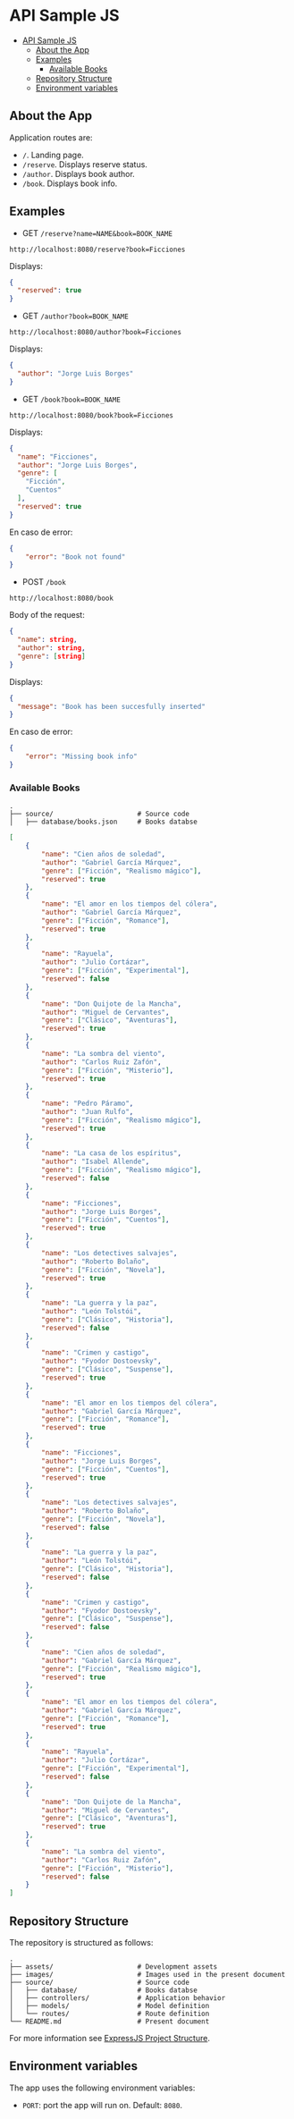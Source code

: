 # API Sample JS

- [API Sample JS](#api-sample-js)
  - [About the App](#about-the-app)
  - [Examples](#examples)
    - [Available Books](#available-books)
  - [Repository Structure](#repository-structure)
  - [Environment variables](#environment-variables)

## About the App

Application routes are:

- `/`. Landing page.
- `/reserve`. Displays reserve status.
- `/author`. Displays book author.
- `/book`. Displays book info.

## Examples

- GET `/reserve?name=NAME&book=BOOK_NAME`
```
http://localhost:8080/reserve?book=Ficciones
```

Displays: 
```json
{
  "reserved": true
}
```

- GET `/author?book=BOOK_NAME`
```
http://localhost:8080/author?book=Ficciones
```

Displays: 
```json
{
  "author": "Jorge Luis Borges"
}
```

- GET `/book?book=BOOK_NAME`
```
http://localhost:8080/book?book=Ficciones
```

Displays: 
```json
{
  "name": "Ficciones",
  "author": "Jorge Luis Borges",
  "genre": [
    "Ficción",
    "Cuentos"
  ],
  "reserved": true
}
```

En caso de error: 
```json
{
    "error": "Book not found"
}
```

- POST `/book`
```
http://localhost:8080/book
```

Body of the request: 
```json
{
  "name": string,
  "author": string,
  "genre": [string]
}
```

Displays: 
```json
{
  "message": "Book has been succesfully inserted"
}
```

En caso de error: 
```json
{
    "error": "Missing book info"
}
```

### Available Books
```
.
├── source/                     # Source code
│   ├── database/books.json     # Books databse
```
```json
[
    {
        "name": "Cien años de soledad",
        "author": "Gabriel García Márquez",
        "genre": ["Ficción", "Realismo mágico"],
        "reserved": true
    },
    {
        "name": "El amor en los tiempos del cólera",
        "author": "Gabriel García Márquez",
        "genre": ["Ficción", "Romance"],
        "reserved": true
    },
    {
        "name": "Rayuela",
        "author": "Julio Cortázar",
        "genre": ["Ficción", "Experimental"],
        "reserved": false
    },
    {
        "name": "Don Quijote de la Mancha",
        "author": "Miguel de Cervantes",
        "genre": ["Clásico", "Aventuras"],
        "reserved": true
    },
    {
        "name": "La sombra del viento",
        "author": "Carlos Ruiz Zafón",
        "genre": ["Ficción", "Misterio"],
        "reserved": true
    },
    {
        "name": "Pedro Páramo",
        "author": "Juan Rulfo",
        "genre": ["Ficción", "Realismo mágico"],
        "reserved": true
    },
    {
        "name": "La casa de los espíritus",
        "author": "Isabel Allende",
        "genre": ["Ficción", "Realismo mágico"],
        "reserved": false
    },
    {
        "name": "Ficciones",
        "author": "Jorge Luis Borges",
        "genre": ["Ficción", "Cuentos"],
        "reserved": true
    },
    {
        "name": "Los detectives salvajes",
        "author": "Roberto Bolaño",
        "genre": ["Ficción", "Novela"],
        "reserved": true
    },
    {
        "name": "La guerra y la paz",
        "author": "León Tolstói",
        "genre": ["Clásico", "Historia"],
        "reserved": false
    },
    {
        "name": "Crimen y castigo",
        "author": "Fyodor Dostoevsky",
        "genre": ["Clásico", "Suspense"],
        "reserved": true
    },
    {
        "name": "El amor en los tiempos del cólera",
        "author": "Gabriel García Márquez",
        "genre": ["Ficción", "Romance"],
        "reserved": true
    },
    {
        "name": "Ficciones",
        "author": "Jorge Luis Borges",
        "genre": ["Ficción", "Cuentos"],
        "reserved": true
    },
    {
        "name": "Los detectives salvajes",
        "author": "Roberto Bolaño",
        "genre": ["Ficción", "Novela"],
        "reserved": false
    },
    {
        "name": "La guerra y la paz",
        "author": "León Tolstói",
        "genre": ["Clásico", "Historia"],
        "reserved": false
    },
    {
        "name": "Crimen y castigo",
        "author": "Fyodor Dostoevsky",
        "genre": ["Clásico", "Suspense"],
        "reserved": false
    },
    {
        "name": "Cien años de soledad",
        "author": "Gabriel García Márquez",
        "genre": ["Ficción", "Realismo mágico"],
        "reserved": true
    },
    {
        "name": "El amor en los tiempos del cólera",
        "author": "Gabriel García Márquez",
        "genre": ["Ficción", "Romance"],
        "reserved": true
    },
    {
        "name": "Rayuela",
        "author": "Julio Cortázar",
        "genre": ["Ficción", "Experimental"],
        "reserved": false
    },
    {
        "name": "Don Quijote de la Mancha",
        "author": "Miguel de Cervantes",
        "genre": ["Clásico", "Aventuras"],
        "reserved": true
    },
    {
        "name": "La sombra del viento",
        "author": "Carlos Ruiz Zafón",
        "genre": ["Ficción", "Misterio"],
        "reserved": false
    }
]
```


## Repository Structure

The repository is structured as follows:

```
.
├── assets/                     # Development assets
├── images/                     # Images used in the present document
├── source/                     # Source code
│   ├── database/               # Books databse    
│   ├── controllers/            # Application behavior    
│   ├── models/                 # Model definition 
│   └── routes/                 # Route definition
└── README.md                   # Present document
```

For more information see [ExpressJS Project Structure](https://dev.to/brianemilius/expressjs-project-structure-2ka4).

## Environment variables

The app uses the following environment variables:

- `PORT`: port the app will run on. Default: `8080`.
